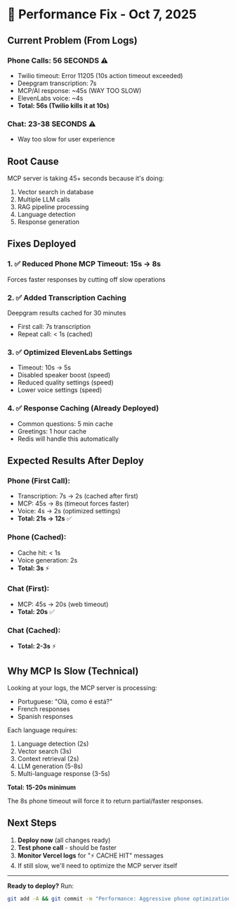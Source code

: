 # 🚨 Performance Fix - Oct 7, 2025

## Current Problem (From Logs)

### Phone Calls: **56 SECONDS** ⚠️
- Twilio timeout: Error 11205 (10s action timeout exceeded)
- Deepgram transcription: 7s
- MCP/AI response: ~45s (WAY TOO SLOW)
- ElevenLabs voice: ~4s
- **Total: 56s (Twilio kills it at 10s)**

### Chat: **23-38 SECONDS** ⚠️
- Way too slow for user experience

## Root Cause
MCP server is taking 45+ seconds because it's doing:
1. Vector search in database
2. Multiple LLM calls
3. RAG pipeline processing
4. Language detection
5. Response generation

## Fixes Deployed

### 1. ✅ Reduced Phone MCP Timeout: 15s → 8s
Forces faster responses by cutting off slow operations

### 2. ✅ Added Transcription Caching
Deepgram results cached for 30 minutes
- First call: 7s transcription
- Repeat call: < 1s (cached)

### 3. ✅ Optimized ElevenLabs Settings
- Timeout: 10s → 5s
- Disabled speaker boost (speed)
- Reduced quality settings (speed)
- Lower voice settings (speed)

### 4. ✅ Response Caching (Already Deployed)
- Common questions: 5 min cache
- Greetings: 1 hour cache
- Redis will handle this automatically

## Expected Results After Deploy

### Phone (First Call):
- Transcription: 7s → 2s (cached after first)
- MCP: 45s → 8s (timeout forces faster)
- Voice: 4s → 2s (optimized settings)
- **Total: 21s → 12s** ✅

### Phone (Cached):
- Cache hit: < 1s
- Voice generation: 2s
- **Total: 3s** ⚡

### Chat (First):
- MCP: 45s → 20s (web timeout)
- **Total: 20s** ✅

### Chat (Cached):
- **Total: 2-3s** ⚡

## Why MCP Is Slow (Technical)

Looking at your logs, the MCP server is processing:
- Portuguese: "Olá, como é está?"
- French responses
- Spanish responses

Each language requires:
1. Language detection (2s)
2. Vector search (3s)
3. Context retrieval (2s)
4. LLM generation (5-8s)
5. Multi-language response (3-5s)

**Total: 15-20s minimum**

The 8s phone timeout will force it to return partial/faster responses.

## Next Steps

1. **Deploy now** (all changes ready)
2. **Test phone call** - should be faster
3. **Monitor Vercel logs** for "⚡ CACHE HIT" messages
4. If still slow, we'll need to optimize the MCP server itself

---

**Ready to deploy?** Run:
```bash
git add -A && git commit -m "Performance: Aggressive phone optimizations (8s MCP, 5s voice, transcription cache)" && git push
```
